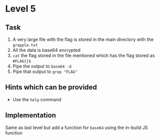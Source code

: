# Level 5
## Task
1. A very large file with the flag is stored in the main directory with the `grapple.txt`
2. All the data is base64 encrypted
3. `cat` the flag stored in the file mentioned which has the flag stored as `#FLAG{}$`
4. Pipe the output to `base64 -d`
5. Pipe that output to `grep "FLAG"`

## Hints which can be provided
- Use the `help` command

## Implementation
Same as last level but add a function for `base64` using the in-build JS function